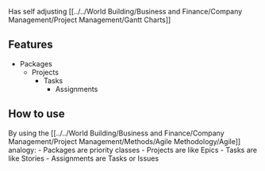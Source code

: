 Has self adjusting [[../../World Building/Business and Finance/Company Management/Project Management/Gantt Charts]]

## Features
- Packages
	- Projects
		- Tasks
			- Assignments

## How to use
By using the [[../../World Building/Business and Finance/Company Management/Project Management/Methods/Agile Methodology/Agile]] analogy:
	- Packages are priority classes
	- Projects are like Epics
	- Tasks are like Stories
	- Assignments are Tasks or Issues